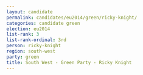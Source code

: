 ```yaml
---
layout: candidate
permalink: candidates/eu2014/green/ricky-knight/
categories: candidate green
election: eu2014
list-rank: 3
list-rank-ordinal: 3rd
person: ricky-knight
region: south-west
party: green
title: South West - Green Party - Ricky Knight
---
```

